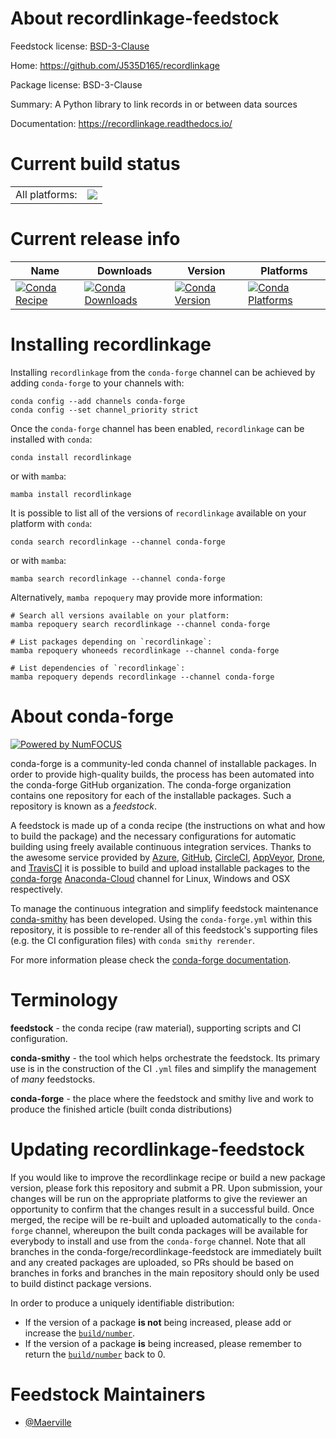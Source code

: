 About recordlinkage-feedstock
=============================

Feedstock license: [BSD-3-Clause](https://github.com/conda-forge/recordlinkage-feedstock/blob/main/LICENSE.txt)

Home: https://github.com/J535D165/recordlinkage

Package license: BSD-3-Clause

Summary: A Python library to link records in or between data sources

Documentation: https://recordlinkage.readthedocs.io/

Current build status
====================


<table><tr><td>All platforms:</td>
    <td>
      <a href="https://dev.azure.com/conda-forge/feedstock-builds/_build/latest?definitionId=11316&branchName=main">
        <img src="https://dev.azure.com/conda-forge/feedstock-builds/_apis/build/status/recordlinkage-feedstock?branchName=main">
      </a>
    </td>
  </tr>
</table>

Current release info
====================

| Name | Downloads | Version | Platforms |
| --- | --- | --- | --- |
| [![Conda Recipe](https://img.shields.io/badge/recipe-recordlinkage-green.svg)](https://anaconda.org/conda-forge/recordlinkage) | [![Conda Downloads](https://img.shields.io/conda/dn/conda-forge/recordlinkage.svg)](https://anaconda.org/conda-forge/recordlinkage) | [![Conda Version](https://img.shields.io/conda/vn/conda-forge/recordlinkage.svg)](https://anaconda.org/conda-forge/recordlinkage) | [![Conda Platforms](https://img.shields.io/conda/pn/conda-forge/recordlinkage.svg)](https://anaconda.org/conda-forge/recordlinkage) |

Installing recordlinkage
========================

Installing `recordlinkage` from the `conda-forge` channel can be achieved by adding `conda-forge` to your channels with:

```
conda config --add channels conda-forge
conda config --set channel_priority strict
```

Once the `conda-forge` channel has been enabled, `recordlinkage` can be installed with `conda`:

```
conda install recordlinkage
```

or with `mamba`:

```
mamba install recordlinkage
```

It is possible to list all of the versions of `recordlinkage` available on your platform with `conda`:

```
conda search recordlinkage --channel conda-forge
```

or with `mamba`:

```
mamba search recordlinkage --channel conda-forge
```

Alternatively, `mamba repoquery` may provide more information:

```
# Search all versions available on your platform:
mamba repoquery search recordlinkage --channel conda-forge

# List packages depending on `recordlinkage`:
mamba repoquery whoneeds recordlinkage --channel conda-forge

# List dependencies of `recordlinkage`:
mamba repoquery depends recordlinkage --channel conda-forge
```


About conda-forge
=================

[![Powered by
NumFOCUS](https://img.shields.io/badge/powered%20by-NumFOCUS-orange.svg?style=flat&colorA=E1523D&colorB=007D8A)](https://numfocus.org)

conda-forge is a community-led conda channel of installable packages.
In order to provide high-quality builds, the process has been automated into the
conda-forge GitHub organization. The conda-forge organization contains one repository
for each of the installable packages. Such a repository is known as a *feedstock*.

A feedstock is made up of a conda recipe (the instructions on what and how to build
the package) and the necessary configurations for automatic building using freely
available continuous integration services. Thanks to the awesome service provided by
[Azure](https://azure.microsoft.com/en-us/services/devops/), [GitHub](https://github.com/),
[CircleCI](https://circleci.com/), [AppVeyor](https://www.appveyor.com/),
[Drone](https://cloud.drone.io/welcome), and [TravisCI](https://travis-ci.com/)
it is possible to build and upload installable packages to the
[conda-forge](https://anaconda.org/conda-forge) [Anaconda-Cloud](https://anaconda.org/)
channel for Linux, Windows and OSX respectively.

To manage the continuous integration and simplify feedstock maintenance
[conda-smithy](https://github.com/conda-forge/conda-smithy) has been developed.
Using the ``conda-forge.yml`` within this repository, it is possible to re-render all of
this feedstock's supporting files (e.g. the CI configuration files) with ``conda smithy rerender``.

For more information please check the [conda-forge documentation](https://conda-forge.org/docs/).

Terminology
===========

**feedstock** - the conda recipe (raw material), supporting scripts and CI configuration.

**conda-smithy** - the tool which helps orchestrate the feedstock.
                   Its primary use is in the construction of the CI ``.yml`` files
                   and simplify the management of *many* feedstocks.

**conda-forge** - the place where the feedstock and smithy live and work to
                  produce the finished article (built conda distributions)


Updating recordlinkage-feedstock
================================

If you would like to improve the recordlinkage recipe or build a new
package version, please fork this repository and submit a PR. Upon submission,
your changes will be run on the appropriate platforms to give the reviewer an
opportunity to confirm that the changes result in a successful build. Once
merged, the recipe will be re-built and uploaded automatically to the
`conda-forge` channel, whereupon the built conda packages will be available for
everybody to install and use from the `conda-forge` channel.
Note that all branches in the conda-forge/recordlinkage-feedstock are
immediately built and any created packages are uploaded, so PRs should be based
on branches in forks and branches in the main repository should only be used to
build distinct package versions.

In order to produce a uniquely identifiable distribution:
 * If the version of a package **is not** being increased, please add or increase
   the [``build/number``](https://docs.conda.io/projects/conda-build/en/latest/resources/define-metadata.html#build-number-and-string).
 * If the version of a package **is** being increased, please remember to return
   the [``build/number``](https://docs.conda.io/projects/conda-build/en/latest/resources/define-metadata.html#build-number-and-string)
   back to 0.

Feedstock Maintainers
=====================

* [@Maerville](https://github.com/Maerville/)

